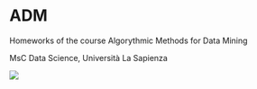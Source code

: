 # ADM

Homeworks of the course Algorythmic Methods for Data Mining

MsC Data Science, Università La Sapienza

![](https://www.google.com/url?sa=i&source=images&cd=&cad=rja&uact=8&ved=2ahUKEwj0zeq_1enlAhUCzKQKHeU8C_wQjRx6BAgBEAQ&url=http%3A%2F%2Fwww.eurodap.it%2F&psig=AOvVaw2lRN0gcJBHUMMGJAdTTWjY&ust=1573819509387230)
